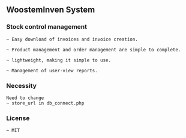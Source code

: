 ## WoostemInven System
### Stock control management

```
~ Easy download of invoices and invoice creation.

~ Product management and order management are simple to complete.

~ lightweight, making it simple to use.

~ Management of user-view reports.

```
### Necessity

```
Need to change 
~ store_url in db_connect.php
```
### License

```
~ MIT
```
